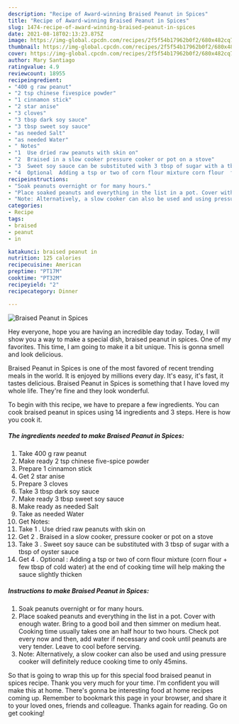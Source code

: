 ```yaml
---
description: "Recipe of Award-winning Braised Peanut in Spices"
title: "Recipe of Award-winning Braised Peanut in Spices"
slug: 1474-recipe-of-award-winning-braised-peanut-in-spices
date: 2021-08-18T02:13:23.875Z
image: https://img-global.cpcdn.com/recipes/2f5f54b17962b0f2/680x482cq70/braised-peanut-in-spices-recipe-main-photo.jpg
thumbnail: https://img-global.cpcdn.com/recipes/2f5f54b17962b0f2/680x482cq70/braised-peanut-in-spices-recipe-main-photo.jpg
cover: https://img-global.cpcdn.com/recipes/2f5f54b17962b0f2/680x482cq70/braised-peanut-in-spices-recipe-main-photo.jpg
author: Mary Santiago
ratingvalue: 4.9
reviewcount: 18955
recipeingredient:
- "400 g raw peanut"
- "2 tsp chinese fivespice powder"
- "1 cinnamon stick"
- "2 star anise"
- "3 cloves"
- "3 tbsp dark soy sauce"
- "3 tbsp sweet soy sauce"
- "as needed Salt"
- "as needed Water"
- " Notes"
- "1  Use dried raw peanuts with skin on"
- "2  Braised in a slow cooker pressure cooker or pot on a stove"
- "3  Sweet soy sauce can be substituted with 3 tbsp of sugar with a tbsp of oyster sauce"
- "4  Optional  Adding a tsp or two of corn flour mixture corn flour  few tbsp of cold water at the end of cooking time will help making the sauce slightly thicken"
recipeinstructions:
- "Soak peanuts overnight or for many hours."
- "Place soaked peanuts and everything in the list in a pot. Cover with enough water. Bring to a good boil and then simmer on medium heat. Cooking time usually takes one an half hour to two hours. Check pot every now and then, add water if necessary and cook until peanuts are very tender. Leave to cool before serving."
- "Note: Alternatively, a slow cooker can also be used and using pressure cooker will definitely reduce cooking time to only 45mins."
categories:
- Recipe
tags:
- braised
- peanut
- in

katakunci: braised peanut in 
nutrition: 125 calories
recipecuisine: American
preptime: "PT17M"
cooktime: "PT32M"
recipeyield: "2"
recipecategory: Dinner

---
```



![Braised Peanut in Spices](https://img-global.cpcdn.com/recipes/2f5f54b17962b0f2/680x482cq70/braised-peanut-in-spices-recipe-main-photo.jpg)

Hey everyone, hope you are having an incredible day today. Today, I will show you a way to make a special dish, braised peanut in spices. One of my favorites. This time, I am going to make it a bit unique. This is gonna smell and look delicious.

Braised Peanut in Spices is one of the most favored of recent trending meals in the world. It is enjoyed by millions every day. It's easy, it's fast, it tastes delicious. Braised Peanut in Spices is something that I have loved my whole life. They're fine and they look wonderful.




To begin with this recipe, we have to prepare a few ingredients. You can cook braised peanut in spices using 14 ingredients and 3 steps. Here is how you cook it.

<!--inarticleads1-->

##### The ingredients needed to make Braised Peanut in Spices:

1. Take 400 g raw peanut
1. Make ready 2 tsp chinese five-spice powder
1. Prepare 1 cinnamon stick
1. Get 2 star anise
1. Prepare 3 cloves
1. Take 3 tbsp dark soy sauce
1. Make ready 3 tbsp sweet soy sauce
1. Make ready as needed Salt
1. Take as needed Water
1. Get  Notes:
1. Take 1 . Use dried raw peanuts with skin on
1. Get 2 . Braised in a slow cooker, pressure cooker or pot on a stove
1. Take 3 . Sweet soy sauce can be substituted with 3 tbsp of sugar with a tbsp of oyster sauce
1. Get 4 . Optional : Adding a tsp or two of corn flour mixture (corn flour + few tbsp of cold water) at the end of cooking time will help making the sauce slightly thicken




<!--inarticleads2-->

##### Instructions to make Braised Peanut in Spices:

1. Soak peanuts overnight or for many hours.
1. Place soaked peanuts and everything in the list in a pot. Cover with enough water. Bring to a good boil and then simmer on medium heat. Cooking time usually takes one an half hour to two hours. Check pot every now and then, add water if necessary and cook until peanuts are very tender. Leave to cool before serving.
1. Note: Alternatively, a slow cooker can also be used and using pressure cooker will definitely reduce cooking time to only 45mins.




So that is going to wrap this up for this special food braised peanut in spices recipe. Thank you very much for your time. I'm confident you will make this at home. There's gonna be interesting food at home recipes coming up. Remember to bookmark this page in your browser, and share it to your loved ones, friends and colleague. Thanks again for reading. Go on get cooking!
